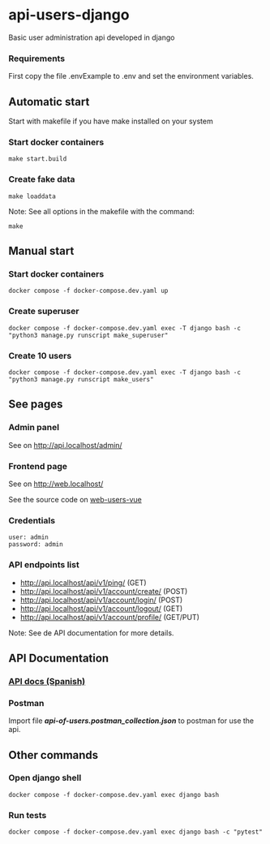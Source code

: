 # api-users-django
Basic user administration api developed in django

### Requirements
First copy the file .envExample to .env and set the environment variables.

## Automatic start
Start with makefile if you have make installed on your system

### Start docker containers
``` 
make start.build
```

### Create fake data
```
make loaddata
```

Note: See all options in the makefile with the command:
```
make
```

## Manual start
### Start docker containers
```
docker compose -f docker-compose.dev.yaml up
```

### Create superuser
```
docker compose -f docker-compose.dev.yaml exec -T django bash -c "python3 manage.py runscript make_superuser"
```

### Create 10 users
```
docker compose -f docker-compose.dev.yaml exec -T django bash -c "python3 manage.py runscript make_users"
```

## See pages
### Admin panel
See on http://api.localhost/admin/

### Frontend page
See on http://web.localhost/

See the source code on [web-users-vue](https://github.com/jnfire/web-users-vue)

### Credentials
```
user: admin
password: admin
```

### API endpoints list
- http://api.localhost/api/v1/ping/ (GET)
- http://api.localhost/api/v1/account/create/ (POST)
- http://api.localhost/api/v1/account/login/ (POST)
- http://api.localhost/api/v1/account/logout/ (GET)
- http://api.localhost/api/v1/account/profile/ (GET/PUT)

Note: See de API documentation for more details.

## API Documentation
### [API docs (Spanish)](https://lilac-swordtail-1ab.notion.site/API-de-usuarios-f3ec1b392dff4ade97f25b9df035a5fa)
### Postman
Import file ***api-of-users.postman_collection.json*** to postman for use the api.


## Other commands

### Open django shell
```
docker compose -f docker-compose.dev.yaml exec django bash
```

### Run tests
```
docker compose -f docker-compose.dev.yaml exec django bash -c "pytest"
```
